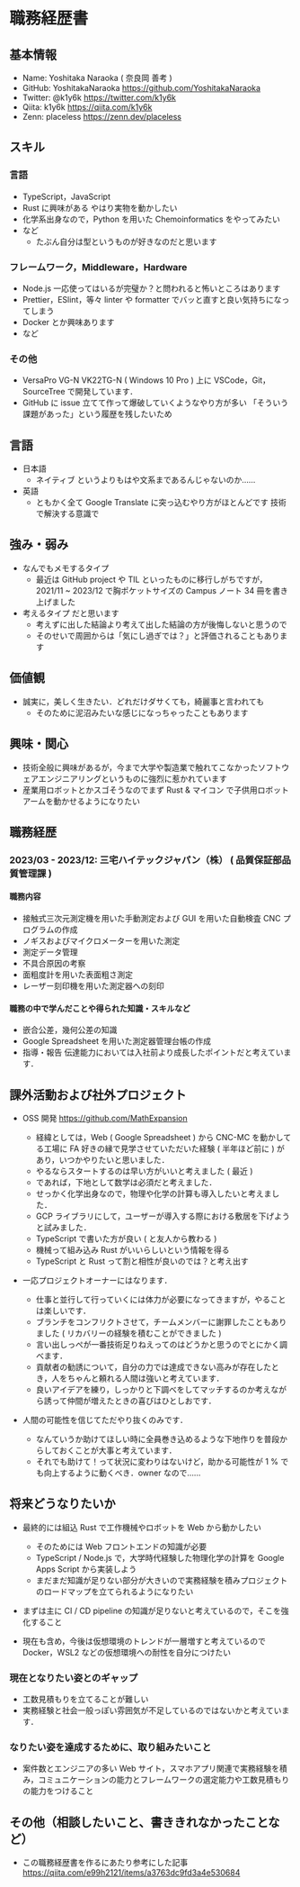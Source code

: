 # 職務経歴書

## 基本情報
- Name: Yoshitaka Naraoka ( 奈良岡 善考 )
- GitHub: YoshitakaNaraoka https://github.com/YoshitakaNaraoka
- Twitter: @k1y6k https://twitter.com/k1y6k
- Qiita: k1y6k https://qiita.com/k1y6k
- Zenn: placeless https://zenn.dev/placeless

## スキル
### 言語
- TypeScript，JavaScript
- Rust に興味がある やはり実物を動かしたい
- 化学系出身なので，Python を用いた Chemoinformatics をやってみたい
- など
  - たぶん自分は型というものが好きなのだと思います

### フレームワーク，Middleware，Hardware
- Node.js 一応使ってはいるが完璧か？と問われると怖いところはあります
- Prettier，ESlint，等々 linter や formatter でバッと直すと良い気持ちになってしまう
- Docker とか興味あります
- など

### その他
- VersaPro VG-N VK22TG-N ( Windows 10 Pro ) 上に VSCode，Git，SourceTree で開発しています．
- GitHub に issue 立てて作って爆破していくようなやり方が多い 「そういう課題があった」という履歴を残したいため

## 言語

- 日本語
  - ネイティブ というよりもはや文系まであるんじゃないのか……
- 英語
  - ともかく全て Google Translate に突っ込むやり方がほとんどです 技術で解決する意識で

## 強み・弱み
 - なんでもメモするタイプ
   - 最近は GitHub project や TIL といったものに移行しがちですが，2021/11 ~ 2023/12 で胸ポケットサイズの Campus ノート 34 冊を書き上げました
 - 考えるタイプ だと思います
   - 考えずに出した結論より考えて出した結論の方が後悔しないと思うので
   - そのせいで周囲からは「気にし過ぎでは？」と評価されることもあります

## 価値観
 - 誠実に，美しく生きたい．どれだけダサくても，綺麗事と言われても
   - そのために泥沼みたいな感じになっちゃったこともあります

## 興味・関心
 - 技術全般に興味があるが，今まで大学や製造業で触れてこなかったソフトウェアエンジニアリングというものに強烈に惹かれています
 - 産業用ロボットとかスゴそうなのでまず Rust & マイコン で子供用ロボットアームを動かせるようになりたい

## 職務経歴
### 2023/03 - 2023/12: 三宅ハイテックジャパン（株） ( 品質保証部品質管理課 )
#### 職務内容
 - 接触式三次元測定機を用いた手動測定および GUI を用いた自動検査 CNC プログラムの作成
 - ノギスおよびマイクロメーターを用いた測定
 - 測定データ管理
 - 不具合原因の考察
 - 面粗度計を用いた表面粗さ測定
 - レーザー刻印機を用いた測定器への刻印

#### 職務の中で学んだことや得られた知識・スキルなど
 - 嵌合公差，幾何公差の知識
 - Google Spreadsheet を用いた測定器管理台帳の作成
 - 指導・報告 伝達能力においては入社前より成長したポイントだと考えています．

## 課外活動および社外プロジェクト
 - OSS 開発 https://github.com/MathExpansion
   - 経緯としては，Web ( Google Spreadsheet ) から CNC-MC を動かしてる工場に FA 好きの縁で見学させていただいた経験 ( 半年ほど前に ) があり，いつかやりたいと思いました．
   - やるならスタートするのは早い方がいいと考えました ( 最近 )
   - であれば，下地として数学は必須だと考えました．
   - せっかく化学出身なので，物理や化学の計算も導入したいと考えました．
   - GCP ライブラリにして，ユーザーが導入する際における敷居を下げようと試みました．
   - TypeScript で書いた方が良い ( と友人から教わる )
   - 機械って組み込み Rust がいいらしいという情報を得る
   - TypeScript と Rust って割と相性が良いのでは？と考え出す
  
 - 一応プロジェクトオーナーにはなります．
   - 仕事と並行して行っていくには体力が必要になってきますが，やることは楽しいです．
   - ブランチをコンフリクトさせて，チームメンバーに謝罪したこともありました ( リカバリーの経験を積むことができました )
   - 言い出しっぺが一番技術足りねえってのはどうかと思うのでとにかく調べます．
   - 貢献者の勧誘について，自分の力では達成できない高みが存在したとき，人をちゃんと頼れる人間は強いと考えています．
   - 良いアイデアを練り，しっかりと下調べをしてマッチするのか考えながら誘って仲間が増えたときの喜びはひとしおです．
  
 - 人間の可能性を信じてただやり抜くのみです．
   - なんていうか助けてほしい時に全員巻き込めるような下地作りを普段からしておくことが大事と考えています．
   - それでも助けて！って状況に変わりはないけど，助かる可能性が 1 % でも向上するように動くべき．owner なので……

## 将来どうなりたいか
 - 最終的には組込 Rust で工作機械やロボットを Web から動かしたい
   - そのためには Web フロントエンドの知識が必要
   - TypeScript / Node.js で，大学時代経験した物理化学の計算を Google Apps Script から実装しよう
   - まだまだ知識が足りない部分が大きいので実務経験を積みプロジェクトのロードマップを立てられるようになりたい

 - まずは主に CI / CD pipeline の知識が足りないと考えているので，そこを強化すること
 - 現在も含め，今後は仮想環境のトレンドが一層増すと考えているので Docker，WSL2 などの仮想環境への耐性を自分につけたい

### 現在となりたい姿とのギャップ
 - 工数見積もりを立てることが難しい
 - 実務経験と社会一般っぽい雰囲気が不足しているのではないかと考えています．
### なりたい姿を達成するために、取り組みたいこと
 - 案件数とエンジニアの多い Web サイト，スマホアプリ関連で実務経験を積み，コミュニケーションの能力とフレームワークの選定能力や工数見積もりの能力をつけること

## その他（相談したいこと、書ききれなかったことなど）

 - この職務経歴書を作るにあたり参考にした記事 https://qiita.com/e99h2121/items/a3763dc9fd3a4e530684
